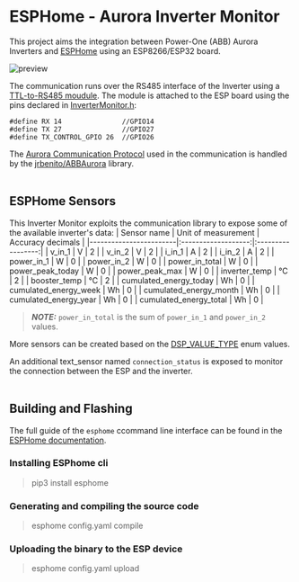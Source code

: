 # ESPHome - Aurora Inverter Monitor

This project aims the integration between Power-One (ABB) Aurora Inverters and [ESPHome](https://esphome.io/index.html) using an ESP8266/ESP32 board.

![preview](home_assistant.png)

The communication runs over the RS485 interface of the Inverter using a [TTL-to-RS485 moudule](https://www.bizkit.ru/en/2019/02/21/12563/).
The module is attached to the ESP board using the pins declared in [InverterMonitor.h](./InverterMonitor.h#L10):

    #define RX 14               //GPIO14
    #define TX 27               //GPIO27
    #define TX_CONTROL_GPIO 26  //GPIO26

The [Aurora Communication Protocol](https://www.drhack.it/images/PDF/AuroraCommunicationProtocol_4_2.pdf) used in the communication is handled by the [jrbenito/ABBAurora](https://github.com/jrbenito/ABBAurora) library.
<br/><br/>
## ESPHome Sensors
This Inverter Monitor exploits the communication library to expose some of the available inverter's data:
| Sensor name            | Unit of measurement | Accuracy decimals |
|------------------------|:-------------------:|:-----------------:|
| v_in_1                 |          V          |         2         |
| v_in_2                 |          V          |         2         |
| i_in_1                 |          A          |         2         |
| i_in_2                 |          A          |         2         |
| power_in_1             |          W          |         0         |
| power_in_2             |          W          |         0         |
| power_in_total         |          W          |         0         |
| power_peak_today       |          W          |         0         |
| power_peak_max         |          W          |         0         |
| inverter_temp          |          °C         |         2         |
| booster_temp           |          °C         |         2         |
| cumulated_energy_today |          Wh         |         0         |
| cumulated_energy_week  |          Wh         |         0         |
| cumulated_energy_month |          Wh         |         0         |
| cumulated_energy_year  |          Wh         |         0         |
| cumulated_energy_total |          Wh         |         0         |


> **_NOTE:_**  `power_in_total` is the sum of `power_in_1` and `power_in_2` values.

More sensors can be created based on the [DSP_VALUE_TYPE](./ABBAuroraEnums.h#L5) enum values.

An additional text_sensor named `connection_status` is exposed to monitor the connection between the ESP and the inverter.
<br/><br/>

## Building and Flashing 
The full guide of the `esphome` ccommand line interface can be found in the [ESPHome documentation](https://esphome.io/guides/getting_started_command_line.html).

### Installing ESPhome cli
> pip3 install esphome

### Generating and compiling the source code
> esphome config.yaml compile

### Uploading the binary to the ESP device
> esphome config.yaml upload
